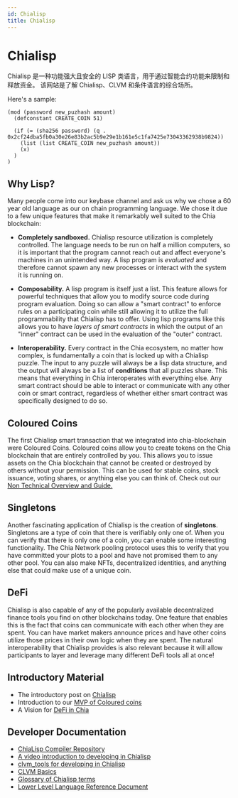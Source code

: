 ```yaml
---
id: Chialisp
title: Chialisp
---
```



# Chialisp

Chialisp 是一种功能强大且安全的 LISP 类语言，用于通过智能合约功能来限制和释放资金。 该网站是了解 Chialisp、CLVM 和条件语言的综合场所。

Here's a sample:
```chialisp
(mod (password new_puzhash amount)
  (defconstant CREATE_COIN 51)

  (if (= (sha256 password) (q . 0x2cf24dba5fb0a30e26e83b2ac5b9e29e1b161e5c1fa7425e73043362938b9824))
    (list (list CREATE_COIN new_puzhash amount))
    (x)
  )
)
```

## Why Lisp?

Many people come into our keybase channel and ask us why we chose a 60 year old language as our on chain programming language. We chose it due to a few unique features that make it remarkably well suited to the Chia blockchain:

* **Completely sandboxed.** Chialisp resource utilization is completely controlled.  The language needs to be run on half a million computers, so it is important that the program cannot reach out and affect everyone's machines in an unintended way.  A lisp program is *evaluated* and therefore cannot spawn any new processes or interact with the system it is running on.

* **Composability.** A lisp program is itself just a list.  This feature allows for powerful techniques that allow you to modify source code during program evaluation.  Doing so can allow a "smart contract" to enforce rules on a participating coin while still allowing it to utilize the full programmability that Chialisp has to offer.  Using lisp programs like this allows you to have *layers of smart contracts* in which the output of an "inner" contract can be used in the evaluation of the "outer" contract.

* **Interoperability.** Every contract in the Chia ecosystem, no matter how complex, is fundamentally a coin that is locked up with a Chialisp puzzle. The input to any puzzle will always be a lisp data structure, and the output will always be a list of **conditions** that all puzzles share. This means that everything in Chia interoperates with everything else.  Any smart contract should be able to interact or communicate with any other coin or smart contract, regardless of whether either smart contract was specifically designed to do so.

## Coloured Coins

The first Chialisp smart transaction that we integrated into chia-blockchain were Coloured Coins. Coloured coins allow you to create tokens on the Chia blockchain that are entirely controlled by you.  This allows you to issue assets on the Chia blockchain that cannot be created or destroyed by others without your permission.  This can be used for stable coins, stock issuance, voting shares, or anything else you can think of.  Check out our [Non Technical Overview and Guide.](https://www.youtube.com/watch?v=YOlpmCBK8zY)

## Singletons

Another fascinating application of Chialisp is the creation of **singletons**.  Singletons are a type of coin that there is verifiably only one of.  When you can verify that there is only one of a coin, you can enable some interesting functionality.  The Chia Network pooling protocol uses this to verify that you have committed your plots to a pool and have not promised them to any other pool.  You can also make NFTs, decentralized identities, and anything else that could make use of a unique coin.

## DeFi

Chialisp is also capable of any of the popularly available decentralized finance tools you find on other blockchains today.  One feature that enables this is the fact that coins can communicate with each other when they are spent.  You can have market makers announce prices and have other coins utilize those prices in their own logic when they are spent.  The natural interoperability that Chialisp provides is also relevant because it will allow participants to layer and leverage many different DeFi tools all at once!

## Introductory Material

- The introductory post on [Chialisp](https://www.chia.net/2019/11/27/chialisp.en.html)
- Introduction to our [MVP of Coloured coins](https://www.chia.net/2020/04/29/coloured-coins-launch.en.html)
- A Vision for [DeFi in Chia](https://www.chia.net/2021/07/13/a-vision-for-defi-in-chia.en.html)

## Developer Documentation

- [ChiaLisp Compiler Repository](https://github.com/Chia-Network/clvm)
- [A video introduction to developing in Chialisp](https://www.youtube.com/watch?v=dEFLJSU87K8)
- [clvm_tools for developing in Chialisp](https://github.com/Chia-Network/clvm_tools)
- [CLVM Basics](/docs/)
- [Glossary of Chialisp terms](/docs/glossary/)
- [Lower Level Language Reference Document](/docs/ref/clvm/)
